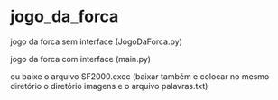 # jogo_da_forca

jogo da forca sem interface (JogoDaForca.py)

jogo da forca com interface (main.py)

ou baixe o arquivo SF2000.exec (baixar também e colocar no mesmo diretório o diretório imagens e o arquivo palavras.txt)
